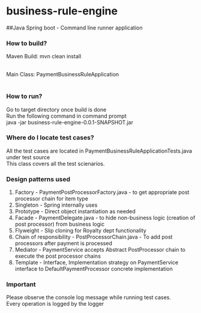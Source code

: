 # business-rule-engine

##Java Spring boot - Command line runner application

### How to build?
Maven Build: mvn clean install<br/><br/>


Main Class: PaymentBusinessRuleApplication<br/><br/>

### How to run?
Go to target directory once build is done<br/>
Run the following command in command prompt<br/>
java -jar business-rule-engine-0.0.1-SNAPSHOT.jar

### Where do I locate test cases?
All the test cases are located in PaymentBusinessRuleApplicationTests.java under test source<br/>
This class covers all the test scienarios.<br/>

### Design patterns used
1. Factory - PaymentPostProcessorFactory.java - to get appropriate post processor chain for item type<br/>
2. Singleton - Spring internally uses<br/>
3. Prototype - Direct object instantiation as needed<br/>
4. Facade - PaymentDelegate.java - to hide non-business logic (creation of post processor) from business logic<br/>
5. Flyweight - Slip cloning for Royalty dept functionality<br/>
6. Chain of responsibility - PostProcessorChain.java - To add post processors after payment is processed<br/>
7. Mediator - PaymentService accepts Abstract PostProcessor chain to execute the post processor chains<br/>
8. Template - Interface, Implementation strategy on PaymentService interface to DefaultPaymentProcessor concrete implementation<br/>

### Important
Please observe the console log message while running test cases.<br/>
Every operation is logged by the logger<br/>
